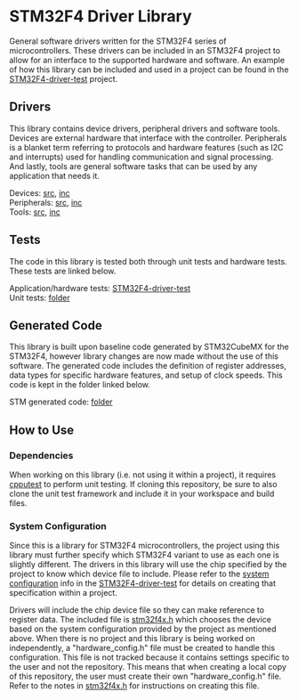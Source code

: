 # STM32F4 Driver Library

General software drivers written for the STM32F4 series of microcontrollers. These drivers can be included in an STM32F4 project to allow for an interface to the supported hardware and software. An example of how this library can be included and used in a project can be found in the <a href="https://github.com/samdonnelly/STM32F4-driver-test">STM32F4-driver-test</a> project. 

## Drivers 

This library contains device drivers, peripheral drivers and software tools. Devices are external hardware that interface with the controller. Peripherals is a blanket term referring to protocols and hardware features (such as I2C and interrupts) used for handling communication and signal processing. And lastly, tools are general software tasks that can be used by any application that needs it. 

Devices: <a href="https://github.com/samdonnelly/STM32F4-driver-library/tree/main/sources/devices">src</a>, <a href="https://github.com/samdonnelly/STM32F4-driver-library/tree/main/headers/devices">inc</a> \
Peripherals: <a href="https://github.com/samdonnelly/STM32F4-driver-library/tree/main/sources/peripherals">src</a>, <a href="https://github.com/samdonnelly/STM32F4-driver-library/tree/main/headers/peripherals">inc</a> \
Tools: <a href="https://github.com/samdonnelly/STM32F4-driver-library/tree/main/sources/tools">src</a>, <a href="https://github.com/samdonnelly/STM32F4-driver-library/tree/main/headers/tools">inc</a> 

## Tests 

The code in this library is tested both through unit tests and hardware tests. These tests are linked below. 

Application/hardware tests: <a href="https://github.com/samdonnelly/STM32F4-driver-test">STM32F4-driver-test</a> \
Unit tests: <a href="https://github.com/samdonnelly/STM32F4-driver-library/tree/main/unit_tests">folder</a> 

## Generated Code 

This library is built upon baseline code generated by STM32CubeMX for the STM32F4, however library changes are now made without the use of this software. The generated code includes the definition of register addresses, data types for specific hardware features, and setup of clock speeds. This code is kept in the folder linked below. 

STM generated code: <a href="https://github.com/samdonnelly/STM32F4-driver-library/tree/main/stmcode">folder</a> 

## How to Use 

### Dependencies 

When working on this library (i.e. not using it within a project), it requires <a href="https://github.com/cpputest/cpputest">cpputest</a> to perform unit testing. If cloning this repository, be sure to also clone the unit test framework and include it in your workspace and build files. 

### System Configuration 

Since this is a library for STM32F4 microcontrollers, the project using this library must further specify which STM32F4 variant to use as each one is slightly different. The drivers in this library will use the chip specified by the project to know which device file to include. Please refer to the <a href="https://github.com/samdonnelly/STM32F4-driver-test/tree/template#system-configuration">system configuration</a> info in the <a href="https://github.com/samdonnelly/STM32F4-driver-test">STM32F4-driver-test</a> for details on creating that specification within a project. 

Drivers will include the chip device file so they can make reference to register data. The included file is <a href="https://github.com/samdonnelly/STM32F4-driver-library/blob/main/headers/core/stm32f4x.h">stm32f4x.h</a> which chooses the device based on the system configuration provided by the project as mentioned above. When there is no project and this library is being worked on independently, a "hardware_config.h" file must be created to handle this configuration. This file is not tracked because it contains settings specific to the user and not the repository. This means that when creating a local copy of this repository, the user must create their own "hardware_config.h" file. Refer to the notes in <a href="https://github.com/samdonnelly/STM32F4-driver-library/blob/main/headers/core/stm32f4x.h">stm32f4x.h</a> for instructions on creating this file. 

